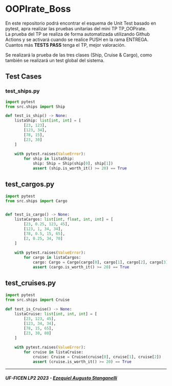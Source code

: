 # OOPIrate_Boss

En este repositorio podrá encontrar el esquema de Unit Test basado en pytest, apra realizar las pruebas unitarias del mini TP TP_OOPirate.
<br>La prueba del TP se realiza de forma automatizada utilizando Github Actions y se activará cuando se realice PUSH en la rama ENTREGA.
<br>Cuantos más <b>TESTS PASS</b> tenga el TP, mejor valoración.

Se realizará la prueba de las tres clases (Ship, Cruise & Cargo), como también se realizará un test global del sistema.

## Test Cases
### test_ships.py
```python
import pytest
from src.ships import Ship

def test_is_ship() -> None:
    listaShip: list[int, int] = [
        [23, 123],
        [123, 34],
        [78, 15],
        [23, 30]
    ]
    
    with pytest.raises(ValueError):
        for ship in listaShip:
            ship: Ship = Ship(ship[0], ship[1])
            assert (ship.is_worth_it() >= 20) == True 
```
## test_cargos.py
```python
import pytest
from src.ships import Cargo


def test_is_cargo() -> None:
    listaCargos: list[int, float, int, int] = [
        [23, 0.25, 123, 45],
        [123, 1, 34, 34],
        [78, 0.5, 15, 65],
        [2, 0.25, 34, 70]
    ]
    
    with pytest.raises(ValueError): 
        for cargo in listaCargos:
            cargo: Cargo = Cargo(cargo[0], cargo[1], cargo[2], cargo[3])
            assert (cargo.is_worth_it() >= 20) == True
```
## test_cruises.py
```python
import pytest
from src.ships import Cruise
        
def test_is_Cruise() -> None:
    listaCruise: list[int, int, int] = [
        [23, 123, 45],
        [123, 34, 34],
        [78, 15, 65],
        [23, 30, 80]
    ]
    
    with pytest.raises(ValueError):
        for cruise in listaCruise:
            cruise: Cruise = Cruise(cruise[0], cruise[1], cruise[2])
            assert (cruise.is_worth_it() >= 20) == True 
```
---
##### UF-FICEN LP2 2023 - [Ezequiel Augusto Stanganelli](https://github.com/eastanganelli)
